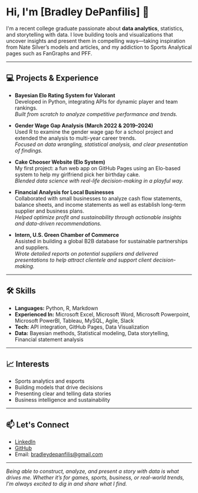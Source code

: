 # Hi, I'm [Bradley DePanfilis] 👋

I'm a recent college graduate passionate about **data analytics**, statistics, and storytelling with data. I love building tools and visualizations that uncover insights and present them in compelling ways—taking inspiration from Nate Silver’s models and articles, and my addiction to Sports Analytical pages such as FanGraphs and PFF.

---

## 💻 Projects & Experience

- **Bayesian Elo Rating System for Valorant**  
  Developed in Python, integrating APIs for dynamic player and team rankings.  
  *Built from scratch to analyze competitive performance and trends.*

- **Gender Wage Gap Analysis (March 2022 & 2019–2024)**  
  Used R to examine the gender wage gap for a school project and extended the analysis to multi-year career trends.  
  *Focused on data wrangling, statistical analysis, and clear presentation of findings.*

- **Cake Chooser Website (Elo System)**  
  My first project: a fun web app on GitHub Pages using an Elo-based system to help my girlfriend pick her birthday cake.  
  *Blended data science with real-life decision-making in a playful way.*

- **Financial Analysis for Local Businesses**  
  Collaborated with small businesses to analyze cash flow statements, balance sheets, and income statements as well as establish long-term supplier and business plans.  
  *Helped optimize profit and sustainability through actionable insights and data-driven recommendations.*

- **Intern, U.S. Green Chamber of Commerce**  
  Assisted in building a global B2B database for sustainable partnerships and suppliers.  
  *Wrote detailed reports on potential suppliers and delivered presentations to help attract clientele and support client decision-making.*

---

## 🛠️ Skills

- **Languages:** Python, R, Markdown
- **Experienced In:** Microsoft Excel, Microsoft Word, Microsoft Powerpoint, Microsoft PowerBI, Tableau, MySQL, Agile, Slack
- **Tech:** API integration, GitHub Pages, Data Visualization
- **Data:** Bayesian methods, Statistical modeling, Data storytelling, Financial statement analysis

---

## 📈 Interests

- Sports analytics and esports  
- Building models that drive decisions  
- Presenting clear and telling data stories 
- Business intelligence and sustainability

---

## 📫 Let's Connect

- [LinkedIn](https://www.linkedin.com/in/bradley-depanfilis/)
- [GitHub](https://github.com/BDepanfilis)
- Email: bradleydepanfilis@gmail.com

---

*Being able to construct, analyze, and present a story with data is what drives me. Whether it’s for games, sports, business, or real-world trends, I’m always excited to dig in and share what I find.*
